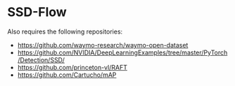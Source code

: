# SSD-Flow

Also requires the following repositories:
* https://github.com/waymo-research/waymo-open-dataset
* https://github.com/NVIDIA/DeepLearningExamples/tree/master/PyTorch/Detection/SSD/
* https://github.com/princeton-vl/RAFT
* https://github.com/Cartucho/mAP
